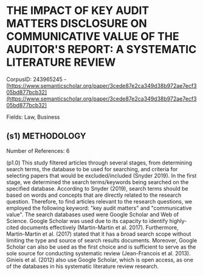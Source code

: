 # THE IMPACT OF KEY AUDIT MATTERS DISCLOSURE ON COMMUNICATIVE VALUE OF THE AUDITOR'S REPORT: A SYSTEMATIC LITERATURE REVIEW

CorpusID: 243965245 - [https://www.semanticscholar.org/paper/3cede87e2ca349d38b972ae7ecf305bd877bcb32](https://www.semanticscholar.org/paper/3cede87e2ca349d38b972ae7ecf305bd877bcb32)

Fields: Law, Business

## (s1) METHODOLOGY
Number of References: 6

(p1.0) This study filtered articles through several stages, from determining search terms, the database to be used for searching, and criteria for selecting papers that would be excluded/included (Snyder 2019). In the first stage, we determined the search terms/keywords being searched on the specified database. According to Snyder (2019), search terms should be based on words and concepts that are directly related to the research question. Therefore, to find articles relevant to the research questions, we employed the following keyword: "key audit matters" and "communicative value". The search databases used were Google Scholar and Web of Science. Google Scholar was used due to its capacity to identify highly-cited documents effectively (Martin-Martin et al. 2017). Furthermore, Martin-Martin et al. (2017) stated that it has a broad search scope without limiting the type and source of search results documents. Moreover, Google Scholar can also be used as the first choice and is sufficient to serve as the sole source for conducting systematic review (Jean-Francois et al. 2013). Ginieis et al. (2012) also use Google Scholar, which is open access, as one of the databases in his systematic literature review research.
